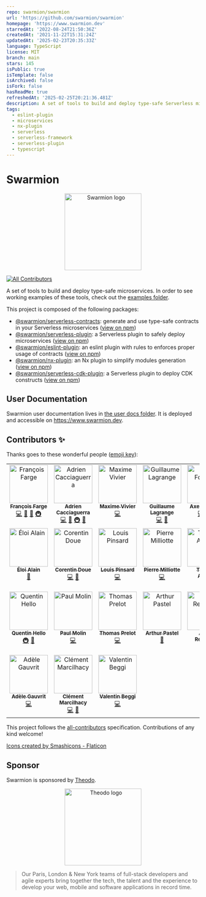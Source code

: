 ```yaml
---
repo: swarmion/swarmion
url: 'https://github.com/swarmion/swarmion'
homepage: 'https://www.swarmion.dev'
starredAt: '2022-08-24T21:50:36Z'
createdAt: '2021-11-22T15:31:24Z'
updatedAt: '2025-02-23T20:35:33Z'
language: TypeScript
license: MIT
branch: main
stars: 145
isPublic: true
isTemplate: false
isArchived: false
isFork: false
hasReadMe: true
refreshedAt: '2025-02-25T20:21:36.481Z'
description: A set of tools to build and deploy type-safe Serverless microservices
tags:
  - eslint-plugin
  - microservices
  - nx-plugin
  - serverless
  - serverless-framework
  - serverless-plugin
  - typescript
---
```


# Swarmion

<p align="center">
  <img src="./user-docs/documentation/static/img/logo.svg" alt="Swarmion logo" width="200" height="200" />
</p>

<!-- ALL-CONTRIBUTORS-BADGE:START - Do not remove or modify this section -->

[![All Contributors](https://img.shields.io/badge/all_contributors-24-orange.svg?style=flat-square)](#contributors-)

<!-- ALL-CONTRIBUTORS-BADGE:END -->

A set of tools to build and deploy type-safe microservices. In order to see working examples of these tools, check out the [examples folder](https://github.com/swarmion/swarmion/tree/main/examples).

This project is composed of the following packages:

- [@swarmion/serverless-contracts](./packages/serverless-contracts): generate and use type-safe contracts in your Serverless microservices ([view on npm](https://www.npmjs.com/package/@swarmion/serverless-contracts))
- [@swarmion/serverless-plugin](./packages/serverless-contracts-plugin): a Serverless plugin to safely deploy microservices ([view on npm](https://www.npmjs.com/package/@swarmion/serverless-plugin))
- [@swarmion/eslint-plugin](./packages/eslint-plugin): an eslint plugin with rules to enforces proper usage of contracts ([view on npm](https://www.npmjs.com/package/@swarmion/eslint-plugin))
- [@swarmion/nx-plugin](./packages/nx-plugin): an Nx plugin to simplify modules generation ([view on npm](https://www.npmjs.com/package/@swarmion/nx-plugin))
- [@swarmion/serverless-cdk-plugin](./packages/serverless-cdk-plugin): a Serverless plugin to deploy CDK constructs ([view on npm](https://www.npmjs.com/package/@swarmion/serverless-cdk-plugin))

## User Documentation

Swarmion user documentation lives in [the user docs folder](./user-docs/documentation/README.md). It is deployed and accessible on <https://www.swarmion.dev>.

## Contributors ✨

Thanks goes to these wonderful people ([emoji key](https://allcontributors.org/docs/en/emoji-key)):

<!-- ALL-CONTRIBUTORS-LIST:START - Do not remove or modify this section -->
<!-- prettier-ignore-start -->
<!-- markdownlint-disable -->
<table>
  <tbody>
    <tr>
      <td align="center" valign="top" width="14.28%"><a href="https://github.com/fargito"><img src="https://avatars.githubusercontent.com/u/29537204?v=4?s=100" width="100px;" alt="François Farge"/><br /><sub><b>François Farge</b></sub></a><br /><a href="https://github.com/swarmion/swarmion/commits?author=fargito" title="Code">💻</a> <a href="#ideas-fargito" title="Ideas, Planning, & Feedback">🤔</a> <a href="https://github.com/swarmion/swarmion/commits?author=fargito" title="Documentation">📖</a> <a href="#infra-fargito" title="Infrastructure (Hosting, Build-Tools, etc)">🚇</a></td>
      <td align="center" valign="top" width="14.28%"><a href="https://github.com/adriencaccia"><img src="https://avatars.githubusercontent.com/u/19605940?v=4?s=100" width="100px;" alt="Adrien Cacciaguerra"/><br /><sub><b>Adrien Cacciaguerra</b></sub></a><br /><a href="https://github.com/swarmion/swarmion/commits?author=adriencaccia" title="Code">💻</a> <a href="#ideas-adriencaccia" title="Ideas, Planning, & Feedback">🤔</a> <a href="#infra-adriencaccia" title="Infrastructure (Hosting, Build-Tools, etc)">🚇</a> <a href="https://github.com/swarmion/swarmion/commits?author=adriencaccia" title="Documentation">📖</a></td>
      <td align="center" valign="top" width="14.28%"><a href="https://github.com/MaximeVivier"><img src="https://avatars.githubusercontent.com/u/55386175?v=4?s=100" width="100px;" alt="Maxime Vivier"/><br /><sub><b>Maxime Vivier</b></sub></a><br /><a href="https://github.com/swarmion/swarmion/commits?author=MaximeVivier" title="Code">💻</a></td>
      <td align="center" valign="top" width="14.28%"><a href="https://github.com/GuillaumeLagrange"><img src="https://avatars.githubusercontent.com/u/19265358?v=4?s=100" width="100px;" alt="Guillaume Lagrange"/><br /><sub><b>Guillaume Lagrange</b></sub></a><br /><a href="https://github.com/swarmion/swarmion/commits?author=GuillaumeLagrange" title="Code">💻</a> <a href="https://github.com/swarmion/swarmion/commits?author=GuillaumeLagrange" title="Documentation">📖</a></td>
      <td align="center" valign="top" width="14.28%"><a href="https://github.com/Sc0ra"><img src="https://avatars.githubusercontent.com/u/25872509?v=4?s=100" width="100px;" alt="Axel Fournier"/><br /><sub><b>Axel Fournier</b></sub></a><br /><a href="https://github.com/swarmion/swarmion/commits?author=Sc0ra" title="Code">💻</a> <a href="https://github.com/swarmion/swarmion/commits?author=Sc0ra" title="Documentation">📖</a> <a href="#ideas-Sc0ra" title="Ideas, Planning, & Feedback">🤔</a></td>
      <td align="center" valign="top" width="14.28%"><a href="https://github.com/guillaumeduboc"><img src="https://avatars.githubusercontent.com/u/33599414?v=4?s=100" width="100px;" alt="guillaumeduboc"/><br /><sub><b>guillaumeduboc</b></sub></a><br /><a href="https://github.com/swarmion/swarmion/commits?author=guillaumeduboc" title="Code">💻</a> <a href="https://github.com/swarmion/swarmion/commits?author=guillaumeduboc" title="Documentation">📖</a></td>
      <td align="center" valign="top" width="14.28%"><a href="https://github.com/Eikix"><img src="https://avatars.githubusercontent.com/u/66871571?v=4?s=100" width="100px;" alt="Elias Tazartes"/><br /><sub><b>Elias Tazartes</b></sub></a><br /><a href="https://github.com/swarmion/swarmion/commits?author=Eikix" title="Code">💻</a></td>
    </tr>
    <tr>
      <td align="center" valign="top" width="14.28%"><a href="https://github.com/ealain"><img src="https://avatars.githubusercontent.com/u/19293102?v=4?s=100" width="100px;" alt="Éloi Alain"/><br /><sub><b>Éloi Alain</b></sub></a><br /><a href="https://github.com/swarmion/swarmion/commits?author=ealain" title="Documentation">📖</a></td>
      <td align="center" valign="top" width="14.28%"><a href="https://corentindoue.github.io"><img src="https://avatars.githubusercontent.com/u/31917261?v=4?s=100" width="100px;" alt="Corentin Doue"/><br /><sub><b>Corentin Doue</b></sub></a><br /><a href="https://github.com/swarmion/swarmion/commits?author=CorentinDoue" title="Code">💻</a> <a href="https://github.com/swarmion/swarmion/commits?author=CorentinDoue" title="Documentation">📖</a></td>
      <td align="center" valign="top" width="14.28%"><a href="https://github.com/LouisPinsard"><img src="https://avatars.githubusercontent.com/u/30240360?v=4?s=100" width="100px;" alt="Louis Pinsard"/><br /><sub><b>Louis Pinsard</b></sub></a><br /><a href="https://github.com/swarmion/swarmion/commits?author=LouisPinsard" title="Code">💻</a></td>
      <td align="center" valign="top" width="14.28%"><a href="https://github.com/pmilliotte"><img src="https://avatars.githubusercontent.com/u/39985796?v=4?s=100" width="100px;" alt="Pierre Milliotte"/><br /><sub><b>Pierre Milliotte</b></sub></a><br /><a href="https://github.com/swarmion/swarmion/commits?author=pmilliotte" title="Code">💻</a></td>
      <td align="center" valign="top" width="14.28%"><a href="https://github.com/ThomasAribart"><img src="https://avatars.githubusercontent.com/u/38014240?v=4?s=100" width="100px;" alt="Thomas Aribart"/><br /><sub><b>Thomas Aribart</b></sub></a><br /><a href="https://github.com/swarmion/swarmion/commits?author=ThomasAribart" title="Documentation">📖</a></td>
      <td align="center" valign="top" width="14.28%"><a href="https://github.com/charlesgery"><img src="https://avatars.githubusercontent.com/u/46850903?v=4?s=100" width="100px;" alt="Charles Géry"/><br /><sub><b>Charles Géry</b></sub></a><br /><a href="https://github.com/swarmion/swarmion/commits?author=charlesgery" title="Code">💻</a></td>
      <td align="center" valign="top" width="14.28%"><a href="https://github.com/StanHannebelle"><img src="https://avatars.githubusercontent.com/u/45121661?v=4?s=100" width="100px;" alt="Stan Hannebelle"/><br /><sub><b>Stan Hannebelle</b></sub></a><br /><a href="https://github.com/swarmion/swarmion/commits?author=StanHannebelle" title="Code">💻</a></td>
    </tr>
    <tr>
      <td align="center" valign="top" width="14.28%"><a href="https://github.com/qhello"><img src="https://avatars.githubusercontent.com/u/9997584?v=4?s=100" width="100px;" alt="Quentin Hello"/><br /><sub><b>Quentin Hello</b></sub></a><br /><a href="#infra-qhello" title="Infrastructure (Hosting, Build-Tools, etc)">🚇</a> <a href="https://github.com/swarmion/swarmion/commits?author=qhello" title="Documentation">📖</a></td>
      <td align="center" valign="top" width="14.28%"><a href="https://github.com/Paulmolin"><img src="https://avatars.githubusercontent.com/u/5166068?v=4?s=100" width="100px;" alt="Paul Molin"/><br /><sub><b>Paul Molin</b></sub></a><br /><a href="https://github.com/swarmion/swarmion/commits?author=Paulmolin" title="Code">💻</a></td>
      <td align="center" valign="top" width="14.28%"><a href="https://github.com/Thomasprelot"><img src="https://avatars.githubusercontent.com/u/56639487?v=4?s=100" width="100px;" alt="Thomas Prelot"/><br /><sub><b>Thomas Prelot</b></sub></a><br /><a href="https://github.com/swarmion/swarmion/commits?author=Thomasprelot" title="Code">💻</a></td>
      <td align="center" valign="top" width="14.28%"><a href="https://github.com/art049"><img src="https://avatars.githubusercontent.com/u/15641577?v=4?s=100" width="100px;" alt="Arthur Pastel"/><br /><sub><b>Arthur Pastel</b></sub></a><br /><a href="https://github.com/swarmion/swarmion/commits?author=art049" title="Documentation">📖</a></td>
      <td align="center" valign="top" width="14.28%"><a href="https://github.com/Yoctoboy"><img src="https://avatars.githubusercontent.com/u/16920060?v=4?s=100" width="100px;" alt="Alexis Reymann"/><br /><sub><b>Alexis Reymann</b></sub></a><br /><a href="https://github.com/swarmion/swarmion/commits?author=Yoctoboy" title="Documentation">📖</a> <a href="https://github.com/swarmion/swarmion/commits?author=Yoctoboy" title="Code">💻</a></td>
      <td align="center" valign="top" width="14.28%"><a href="https://github.com/bchangal"><img src="https://avatars.githubusercontent.com/u/10755384?v=4?s=100" width="100px;" alt="Carton"/><br /><sub><b>Carton</b></sub></a><br /><a href="https://github.com/swarmion/swarmion/commits?author=bchangal" title="Code">💻</a></td>
      <td align="center" valign="top" width="14.28%"><a href="https://www.linkedin.com/in/pchol22/"><img src="https://avatars.githubusercontent.com/u/67265207?v=4?s=100" width="100px;" alt="Pierre Chollet"/><br /><sub><b>Pierre Chollet</b></sub></a><br /><a href="https://github.com/swarmion/swarmion/commits?author=PChol22" title="Code">💻</a></td>
    </tr>
    <tr>
      <td align="center" valign="top" width="14.28%"><a href="https://github.com/adelego"><img src="https://avatars.githubusercontent.com/u/28386375?v=4?s=100" width="100px;" alt="Adèle Gauvrit"/><br /><sub><b>Adèle Gauvrit</b></sub></a><br /><a href="https://github.com/swarmion/swarmion/commits?author=adelego" title="Code">💻</a></td>
      <td align="center" valign="top" width="14.28%"><a href="https://github.com/clementmarcilhacy"><img src="https://avatars.githubusercontent.com/u/28105242?v=4?s=100" width="100px;" alt="Clément Marcilhacy"/><br /><sub><b>Clément Marcilhacy</b></sub></a><br /><a href="https://github.com/swarmion/swarmion/commits?author=clementmarcilhacy" title="Code">💻</a> <a href="https://github.com/swarmion/swarmion/commits?author=clementmarcilhacy" title="Documentation">📖</a></td>
      <td align="center" valign="top" width="14.28%"><a href="https://dev.to/valentinbeggi"><img src="https://avatars.githubusercontent.com/u/87306219?v=4?s=100" width="100px;" alt="Valentin Beggi"/><br /><sub><b>Valentin Beggi</b></sub></a><br /><a href="https://github.com/swarmion/swarmion/commits?author=valentinbeggi" title="Code">💻</a></td>
    </tr>
  </tbody>
</table>

<!-- markdownlint-restore -->
<!-- prettier-ignore-end -->

<!-- ALL-CONTRIBUTORS-LIST:END -->

This project follows the [all-contributors](https://github.com/all-contributors/all-contributors) specification. Contributions of any kind welcome!

<a href="https://www.flaticon.com/" title="icons">Icons created by Smashicons - Flaticon</a>

## Sponsor

Swarmion is sponsored by [Theodo](https://www.theodo.fr/).

<div align="center">
  <a href="https://www.theodo.fr/" />
    <img alt="Theodo logo" src="https://cdn2.hubspot.net/hub/2383597/hubfs/Website/Logos/Logo_Theodo_cropped.svg" width="200"/>
  </a>
</div>

> Our Paris, London & New York teams of full-stack developers and agile experts bring together the tech, the talent and the experience to develop your web, mobile and software applications in record time.
